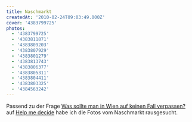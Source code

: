 ```yaml
---
title: Naschmarkt
createdAt: '2010-02-24T09:03:49.000Z'
cover: '4383799725'
photos:
  - '4383799725'
  - '4383811871'
  - '4383809203'
  - '4383807929'
  - '4383801279'
  - '4383813743'
  - '4383806377'
  - '4383805311'
  - '4383804411'
  - '4383803325'
  - '4384563242'
---
```


Passend zu der Frage [Was sollte man in Wien auf keinen Fall verpassen?](http://beta.help-me-decide.net/question/170947d1fab8fd366f58d2c57521e37a) auf [Help me decide](http://help-me-decide.net/) habe ich die Fotos vom Naschmarkt rausgesucht.
